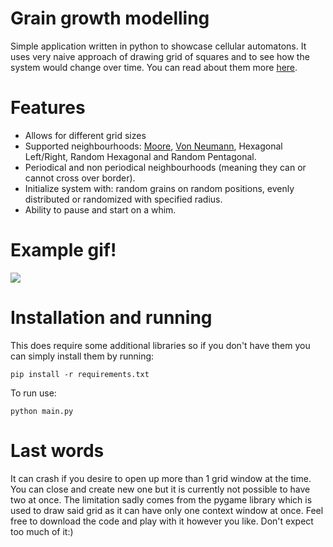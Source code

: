 # Grain growth modelling
Simple application written in python to showcase cellular automatons. 
It uses very naive approach of drawing grid of squares and to see how the system would change over time.
You can read about them more [here](https://en.wikipedia.org/wiki/Cellular_automaton).

# Features
* Allows for different grid sizes
* Supported neighbourhoods: [Moore](https://en.wikipedia.org/wiki/Moore_neighborhood), [Von Neumann](https://en.wikipedia.org/wiki/Von_Neumann_neighborhood), Hexagonal Left/Right, Random Hexagonal and Random Pentagonal.
* Periodical and non periodical neighbourhoods (meaning they can or cannot cross over border).
* Initialize system with: random grains on random positions, evenly distributed or randomized with specified radius.
* Ability to pause and start on a whim.

# Example gif!

![](https://media.giphy.com/media/chzxShioR2Msc0RE3H/giphy.gif)

# Installation and running
This does require some additional libraries so if you don't have them  you can simply install them by running:
```
pip install -r requirements.txt
```
To run use:
```
python main.py
```

# Last words

It can crash if you desire to open up more than 1 grid window at the time. You can close and create new one but it is currently not possible to have two at once.
The limitation sadly comes from the pygame library which is used to draw said grid as it can have only one context window at once.
Feel free to download the code and play with it however you like. Don't expect too much of it:)